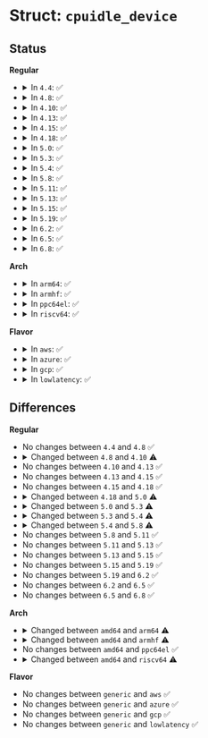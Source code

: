 # Struct: <code>cpuidle_device</code>

## Status
<b>Regular</b>
<ul>
<li>
<details>
<summary>In <code>4.4</code>: ✅</summary>

```c
struct cpuidle_device {
    unsigned int registered;
    unsigned int enabled;
    unsigned int cpu;
    int last_residency;
    struct cpuidle_state_usage states_usage[10];
    struct cpuidle_state_kobj * kobjs[10];
    struct cpuidle_driver_kobj *kobj_driver;
    struct cpuidle_device_kobj *kobj_dev;
    struct list_head device_list;
};
```
</details>
</li>
<li>
<details>
<summary>In <code>4.8</code>: ✅</summary>

```c
struct cpuidle_device {
    unsigned int registered;
    unsigned int enabled;
    unsigned int cpu;
    int last_residency;
    struct cpuidle_state_usage states_usage[10];
    struct cpuidle_state_kobj * kobjs[10];
    struct cpuidle_driver_kobj *kobj_driver;
    struct cpuidle_device_kobj *kobj_dev;
    struct list_head device_list;
};
```
</details>
</li>
<li>
<details>
<summary>In <code>4.10</code>: ✅</summary>

```c
struct cpuidle_device {
    unsigned int registered;
    unsigned int enabled;
    unsigned int use_deepest_state;
    unsigned int cpu;
    int last_residency;
    struct cpuidle_state_usage states_usage[10];
    struct cpuidle_state_kobj * kobjs[10];
    struct cpuidle_driver_kobj *kobj_driver;
    struct cpuidle_device_kobj *kobj_dev;
    struct list_head device_list;
};
```
</details>
</li>
<li>
<details>
<summary>In <code>4.13</code>: ✅</summary>

```c
struct cpuidle_device {
    unsigned int registered;
    unsigned int enabled;
    unsigned int use_deepest_state;
    unsigned int cpu;
    int last_residency;
    struct cpuidle_state_usage states_usage[10];
    struct cpuidle_state_kobj * kobjs[10];
    struct cpuidle_driver_kobj *kobj_driver;
    struct cpuidle_device_kobj *kobj_dev;
    struct list_head device_list;
};
```
</details>
</li>
<li>
<details>
<summary>In <code>4.15</code>: ✅</summary>

```c
struct cpuidle_device {
    unsigned int registered;
    unsigned int enabled;
    unsigned int use_deepest_state;
    unsigned int cpu;
    int last_residency;
    struct cpuidle_state_usage states_usage[10];
    struct cpuidle_state_kobj * kobjs[10];
    struct cpuidle_driver_kobj *kobj_driver;
    struct cpuidle_device_kobj *kobj_dev;
    struct list_head device_list;
};
```
</details>
</li>
<li>
<details>
<summary>In <code>4.18</code>: ✅</summary>

```c
struct cpuidle_device {
    unsigned int registered;
    unsigned int enabled;
    unsigned int use_deepest_state;
    unsigned int cpu;
    int last_residency;
    struct cpuidle_state_usage states_usage[10];
    struct cpuidle_state_kobj * kobjs[10];
    struct cpuidle_driver_kobj *kobj_driver;
    struct cpuidle_device_kobj *kobj_dev;
    struct list_head device_list;
};
```
</details>
</li>
<li>
<details>
<summary>In <code>5.0</code>: ✅</summary>

```c
struct cpuidle_device {
    unsigned int registered;
    unsigned int enabled;
    unsigned int use_deepest_state;
    unsigned int poll_time_limit;
    unsigned int cpu;
    int last_residency;
    struct cpuidle_state_usage states_usage[10];
    struct cpuidle_state_kobj * kobjs[10];
    struct cpuidle_driver_kobj *kobj_driver;
    struct cpuidle_device_kobj *kobj_dev;
    struct list_head device_list;
};
```
</details>
</li>
<li>
<details>
<summary>In <code>5.3</code>: ✅</summary>

```c
struct cpuidle_device {
    unsigned int registered;
    unsigned int enabled;
    unsigned int use_deepest_state;
    unsigned int poll_time_limit;
    unsigned int cpu;
    ktime_t next_hrtimer;
    int last_residency;
    struct cpuidle_state_usage states_usage[10];
    struct cpuidle_state_kobj * kobjs[10];
    struct cpuidle_driver_kobj *kobj_driver;
    struct cpuidle_device_kobj *kobj_dev;
    struct list_head device_list;
};
```
</details>
</li>
<li>
<details>
<summary>In <code>5.4</code>: ✅</summary>

```c
struct cpuidle_device {
    unsigned int registered;
    unsigned int enabled;
    unsigned int use_deepest_state;
    unsigned int poll_time_limit;
    unsigned int cpu;
    ktime_t next_hrtimer;
    int last_state_idx;
    int last_residency;
    u64 poll_limit_ns;
    struct cpuidle_state_usage states_usage[10];
    struct cpuidle_state_kobj * kobjs[10];
    struct cpuidle_driver_kobj *kobj_driver;
    struct cpuidle_device_kobj *kobj_dev;
    struct list_head device_list;
};
```
</details>
</li>
<li>
<details>
<summary>In <code>5.8</code>: ✅</summary>

```c
struct cpuidle_device {
    unsigned int registered;
    unsigned int enabled;
    unsigned int poll_time_limit;
    unsigned int cpu;
    ktime_t next_hrtimer;
    int last_state_idx;
    u64 last_residency_ns;
    u64 poll_limit_ns;
    u64 forced_idle_latency_limit_ns;
    struct cpuidle_state_usage states_usage[10];
    struct cpuidle_state_kobj * kobjs[10];
    struct cpuidle_driver_kobj *kobj_driver;
    struct cpuidle_device_kobj *kobj_dev;
    struct list_head device_list;
};
```
</details>
</li>
<li>
<details>
<summary>In <code>5.11</code>: ✅</summary>

```c
struct cpuidle_device {
    unsigned int registered;
    unsigned int enabled;
    unsigned int poll_time_limit;
    unsigned int cpu;
    ktime_t next_hrtimer;
    int last_state_idx;
    u64 last_residency_ns;
    u64 poll_limit_ns;
    u64 forced_idle_latency_limit_ns;
    struct cpuidle_state_usage states_usage[10];
    struct cpuidle_state_kobj * kobjs[10];
    struct cpuidle_driver_kobj *kobj_driver;
    struct cpuidle_device_kobj *kobj_dev;
    struct list_head device_list;
};
```
</details>
</li>
<li>
<details>
<summary>In <code>5.13</code>: ✅</summary>

```c
struct cpuidle_device {
    unsigned int registered;
    unsigned int enabled;
    unsigned int poll_time_limit;
    unsigned int cpu;
    ktime_t next_hrtimer;
    int last_state_idx;
    u64 last_residency_ns;
    u64 poll_limit_ns;
    u64 forced_idle_latency_limit_ns;
    struct cpuidle_state_usage states_usage[10];
    struct cpuidle_state_kobj * kobjs[10];
    struct cpuidle_driver_kobj *kobj_driver;
    struct cpuidle_device_kobj *kobj_dev;
    struct list_head device_list;
};
```
</details>
</li>
<li>
<details>
<summary>In <code>5.15</code>: ✅</summary>

```c
struct cpuidle_device {
    unsigned int registered;
    unsigned int enabled;
    unsigned int poll_time_limit;
    unsigned int cpu;
    ktime_t next_hrtimer;
    int last_state_idx;
    u64 last_residency_ns;
    u64 poll_limit_ns;
    u64 forced_idle_latency_limit_ns;
    struct cpuidle_state_usage states_usage[10];
    struct cpuidle_state_kobj * kobjs[10];
    struct cpuidle_driver_kobj *kobj_driver;
    struct cpuidle_device_kobj *kobj_dev;
    struct list_head device_list;
};
```
</details>
</li>
<li>
<details>
<summary>In <code>5.19</code>: ✅</summary>

```c
struct cpuidle_device {
    unsigned int registered;
    unsigned int enabled;
    unsigned int poll_time_limit;
    unsigned int cpu;
    ktime_t next_hrtimer;
    int last_state_idx;
    u64 last_residency_ns;
    u64 poll_limit_ns;
    u64 forced_idle_latency_limit_ns;
    struct cpuidle_state_usage states_usage[10];
    struct cpuidle_state_kobj * kobjs[10];
    struct cpuidle_driver_kobj *kobj_driver;
    struct cpuidle_device_kobj *kobj_dev;
    struct list_head device_list;
};
```
</details>
</li>
<li>
<details>
<summary>In <code>6.2</code>: ✅</summary>

```c
struct cpuidle_device {
    unsigned int registered;
    unsigned int enabled;
    unsigned int poll_time_limit;
    unsigned int cpu;
    ktime_t next_hrtimer;
    int last_state_idx;
    u64 last_residency_ns;
    u64 poll_limit_ns;
    u64 forced_idle_latency_limit_ns;
    struct cpuidle_state_usage states_usage[10];
    struct cpuidle_state_kobj * kobjs[10];
    struct cpuidle_driver_kobj *kobj_driver;
    struct cpuidle_device_kobj *kobj_dev;
    struct list_head device_list;
};
```
</details>
</li>
<li>
<details>
<summary>In <code>6.5</code>: ✅</summary>

```c
struct cpuidle_device {
    unsigned int registered;
    unsigned int enabled;
    unsigned int poll_time_limit;
    unsigned int cpu;
    ktime_t next_hrtimer;
    int last_state_idx;
    u64 last_residency_ns;
    u64 poll_limit_ns;
    u64 forced_idle_latency_limit_ns;
    struct cpuidle_state_usage states_usage[10];
    struct cpuidle_state_kobj * kobjs[10];
    struct cpuidle_driver_kobj *kobj_driver;
    struct cpuidle_device_kobj *kobj_dev;
    struct list_head device_list;
};
```
</details>
</li>
<li>
<details>
<summary>In <code>6.8</code>: ✅</summary>

```c
struct cpuidle_device {
    unsigned int registered;
    unsigned int enabled;
    unsigned int poll_time_limit;
    unsigned int cpu;
    ktime_t next_hrtimer;
    int last_state_idx;
    u64 last_residency_ns;
    u64 poll_limit_ns;
    u64 forced_idle_latency_limit_ns;
    struct cpuidle_state_usage states_usage[10];
    struct cpuidle_state_kobj * kobjs[10];
    struct cpuidle_driver_kobj *kobj_driver;
    struct cpuidle_device_kobj *kobj_dev;
    struct list_head device_list;
};
```
</details>
</li>
</ul>
<b>Arch</b>
<ul>
<li>
<details>
<summary>In <code>arm64</code>: ✅</summary>

```c
struct cpuidle_device {
    unsigned int registered;
    unsigned int enabled;
    unsigned int use_deepest_state;
    unsigned int poll_time_limit;
    unsigned int cpu;
    ktime_t next_hrtimer;
    int last_state_idx;
    int last_residency;
    u64 poll_limit_ns;
    struct cpuidle_state_usage states_usage[10];
    struct cpuidle_state_kobj * kobjs[10];
    struct cpuidle_driver_kobj *kobj_driver;
    struct cpuidle_device_kobj *kobj_dev;
    struct list_head device_list;
};
```
</details>
</li>
<li>
<details>
<summary>In <code>armhf</code>: ✅</summary>

```c
struct cpuidle_device {
    unsigned int registered;
    unsigned int enabled;
    unsigned int use_deepest_state;
    unsigned int poll_time_limit;
    unsigned int cpu;
    ktime_t next_hrtimer;
    int last_state_idx;
    int last_residency;
    u64 poll_limit_ns;
    struct cpuidle_state_usage states_usage[10];
    struct cpuidle_state_kobj * kobjs[10];
    struct cpuidle_driver_kobj *kobj_driver;
    struct cpuidle_device_kobj *kobj_dev;
    struct list_head device_list;
    cpumask_t coupled_cpus;
    struct cpuidle_coupled *coupled;
};
```
</details>
</li>
<li>
<details>
<summary>In <code>ppc64el</code>: ✅</summary>

```c
struct cpuidle_device {
    unsigned int registered;
    unsigned int enabled;
    unsigned int use_deepest_state;
    unsigned int poll_time_limit;
    unsigned int cpu;
    ktime_t next_hrtimer;
    int last_state_idx;
    int last_residency;
    u64 poll_limit_ns;
    struct cpuidle_state_usage states_usage[10];
    struct cpuidle_state_kobj * kobjs[10];
    struct cpuidle_driver_kobj *kobj_driver;
    struct cpuidle_device_kobj *kobj_dev;
    struct list_head device_list;
};
```
</details>
</li>
<li>
<details>
<summary>In <code>riscv64</code>: ✅</summary>

```c
struct cpuidle_device {
    unsigned int registered;
    unsigned int enabled;
    unsigned int use_deepest_state;
    unsigned int poll_time_limit;
    unsigned int cpu;
    ktime_t next_hrtimer;
    int last_state_idx;
    int last_residency;
    u64 poll_limit_ns;
    struct cpuidle_state_usage states_usage[10];
    struct cpuidle_state_kobj * kobjs[10];
    struct cpuidle_driver_kobj *kobj_driver;
    struct cpuidle_device_kobj *kobj_dev;
    struct list_head device_list;
};
```
</details>
</li>
</ul>
<b>Flavor</b>
<ul>
<li>
<details>
<summary>In <code>aws</code>: ✅</summary>

```c
struct cpuidle_device {
    unsigned int registered;
    unsigned int enabled;
    unsigned int use_deepest_state;
    unsigned int poll_time_limit;
    unsigned int cpu;
    ktime_t next_hrtimer;
    int last_state_idx;
    int last_residency;
    u64 poll_limit_ns;
    struct cpuidle_state_usage states_usage[10];
    struct cpuidle_state_kobj * kobjs[10];
    struct cpuidle_driver_kobj *kobj_driver;
    struct cpuidle_device_kobj *kobj_dev;
    struct list_head device_list;
};
```
</details>
</li>
<li>
<details>
<summary>In <code>azure</code>: ✅</summary>

```c
struct cpuidle_device {
    unsigned int registered;
    unsigned int enabled;
    unsigned int use_deepest_state;
    unsigned int poll_time_limit;
    unsigned int cpu;
    ktime_t next_hrtimer;
    int last_state_idx;
    int last_residency;
    u64 poll_limit_ns;
    struct cpuidle_state_usage states_usage[10];
    struct cpuidle_state_kobj * kobjs[10];
    struct cpuidle_driver_kobj *kobj_driver;
    struct cpuidle_device_kobj *kobj_dev;
    struct list_head device_list;
};
```
</details>
</li>
<li>
<details>
<summary>In <code>gcp</code>: ✅</summary>

```c
struct cpuidle_device {
    unsigned int registered;
    unsigned int enabled;
    unsigned int use_deepest_state;
    unsigned int poll_time_limit;
    unsigned int cpu;
    ktime_t next_hrtimer;
    int last_state_idx;
    int last_residency;
    u64 poll_limit_ns;
    struct cpuidle_state_usage states_usage[10];
    struct cpuidle_state_kobj * kobjs[10];
    struct cpuidle_driver_kobj *kobj_driver;
    struct cpuidle_device_kobj *kobj_dev;
    struct list_head device_list;
};
```
</details>
</li>
<li>
<details>
<summary>In <code>lowlatency</code>: ✅</summary>

```c
struct cpuidle_device {
    unsigned int registered;
    unsigned int enabled;
    unsigned int use_deepest_state;
    unsigned int poll_time_limit;
    unsigned int cpu;
    ktime_t next_hrtimer;
    int last_state_idx;
    int last_residency;
    u64 poll_limit_ns;
    struct cpuidle_state_usage states_usage[10];
    struct cpuidle_state_kobj * kobjs[10];
    struct cpuidle_driver_kobj *kobj_driver;
    struct cpuidle_device_kobj *kobj_dev;
    struct list_head device_list;
};
```
</details>
</li>
</ul>

## Differences
<b>Regular</b>
<ul>
<li>
No changes between <code>4.4</code> and <code>4.8</code> ✅
</li>
<li>
<details>
<summary>Changed between <code>4.8</code> and <code>4.10</code> ⚠️</summary>
<ul>
<li>
<b>Field added. </b>
<code>unsigned int use_deepest_state</code>
</li>
</ul>
</details>
</li>
<li>
No changes between <code>4.10</code> and <code>4.13</code> ✅
</li>
<li>
No changes between <code>4.13</code> and <code>4.15</code> ✅
</li>
<li>
No changes between <code>4.15</code> and <code>4.18</code> ✅
</li>
<li>
<details>
<summary>Changed between <code>4.18</code> and <code>5.0</code> ⚠️</summary>
<ul>
<li>
<b>Field added. </b>
<code>unsigned int poll_time_limit</code>
</li>
</ul>
</details>
</li>
<li>
<details>
<summary>Changed between <code>5.0</code> and <code>5.3</code> ⚠️</summary>
<ul>
<li>
<b>Field added. </b>
<code>ktime_t next_hrtimer</code>
</li>
</ul>
</details>
</li>
<li>
<details>
<summary>Changed between <code>5.3</code> and <code>5.4</code> ⚠️</summary>
<ul>
<li>
<b>Field added. </b>
<code>int last_state_idx</code>
</li>
<li>
<b>Field added. </b>
<code>u64 poll_limit_ns</code>
</li>
</ul>
</details>
</li>
<li>
<details>
<summary>Changed between <code>5.4</code> and <code>5.8</code> ⚠️</summary>
<ul>
<li>
<b>Field added. </b>
<code>u64 last_residency_ns</code>
</li>
<li>
<b>Field added. </b>
<code>u64 forced_idle_latency_limit_ns</code>
</li>
<li>
<b>Field removed. </b>
<code>unsigned int use_deepest_state</code>
</li>
<li>
<b>Field removed. </b>
<code>int last_residency</code>
</li>
</ul>
</details>
</li>
<li>
No changes between <code>5.8</code> and <code>5.11</code> ✅
</li>
<li>
No changes between <code>5.11</code> and <code>5.13</code> ✅
</li>
<li>
No changes between <code>5.13</code> and <code>5.15</code> ✅
</li>
<li>
No changes between <code>5.15</code> and <code>5.19</code> ✅
</li>
<li>
No changes between <code>5.19</code> and <code>6.2</code> ✅
</li>
<li>
No changes between <code>6.2</code> and <code>6.5</code> ✅
</li>
<li>
No changes between <code>6.5</code> and <code>6.8</code> ✅
</li>
</ul>
<b>Arch</b>
<ul>
<li>
<details>
<summary>Changed between <code>amd64</code> and <code>arm64</code> ⚠️</summary>
<ul>
<li>
<b>Field type changed. </b>
<code>struct cpuidle_driver_kobj *kobj_driver</code> ➡️ <code>struct cpuidle_driver_kobj *kobj_driver</code>
</li>
</ul>
</details>
</li>
<li>
<details>
<summary>Changed between <code>amd64</code> and <code>armhf</code> ⚠️</summary>
<ul>
<li>
<b>Field added. </b>
<code>cpumask_t coupled_cpus</code>
</li>
<li>
<b>Field added. </b>
<code>struct cpuidle_coupled *coupled</code>
</li>
<li>
<b>Field type changed. </b>
<code>struct cpuidle_driver_kobj *kobj_driver</code> ➡️ <code>struct cpuidle_driver_kobj *kobj_driver</code>
</li>
</ul>
</details>
</li>
<li>
No changes between <code>amd64</code> and <code>ppc64el</code> ✅
</li>
<li>
<details>
<summary>Changed between <code>amd64</code> and <code>riscv64</code> ⚠️</summary>
<ul>
<li>
<b>Field type changed. </b>
<code>struct cpuidle_state_kobj * kobjs[10]</code> ➡️ <code>struct cpuidle_state_kobj * kobjs[10]</code>
</li>
<li>
<b>Field type changed. </b>
<code>struct cpuidle_device_kobj *kobj_dev</code> ➡️ <code>struct cpuidle_device_kobj *kobj_dev</code>
</li>
</ul>
</details>
</li>
</ul>
<b>Flavor</b>
<ul>
<li>
No changes between <code>generic</code> and <code>aws</code> ✅
</li>
<li>
No changes between <code>generic</code> and <code>azure</code> ✅
</li>
<li>
No changes between <code>generic</code> and <code>gcp</code> ✅
</li>
<li>
No changes between <code>generic</code> and <code>lowlatency</code> ✅
</li>
</ul>
